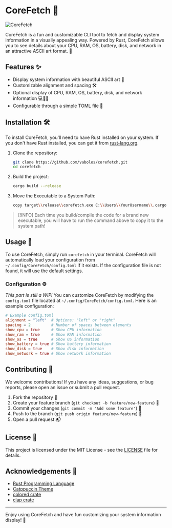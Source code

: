 # CoreFetch 🚀

![CoreFetch](https://img.shields.io/badge/CoreFetch-v1.0-blue)

CoreFetch is a fun and customizable CLI tool to fetch and display system information in a visually appealing way. Powered by Rust, CoreFetch allows you to see details about your CPU, RAM, OS, battery, disk, and network in an attractive ASCII art format. 🎨

## Features ✨

- Display system information with beautiful ASCII art 🎉
- Customizable alignment and spacing 🛠️
- Optional display of CPU, RAM, OS, battery, disk, and network information 💻🔋📶
- Configurable through a simple TOML file 📜

## Installation 🛠️

To install CoreFetch, you'll need to have Rust installed on your system. If you don't have Rust installed, you can get it from [rust-lang.org](https://www.rust-lang.org/).

1. Clone the repository:

   ```sh
   git clone https://github.com/vabolos/corefetch.git
   cd corefetch
   ```

2. Build the project:

   ```sh
   cargo build --release
   ```

3. Move the Executable to a System Path:
   ```sh
   copy target\\release\\corefetch.exe C:\\Users\\YourUsername\\.cargo\\bin\\
   ```

> [!INFO]
> Each time you build/compile the code for a brand new executable, you will have to run the command above to copy it to the system path!

## Usage 📖

To use CoreFetch, simply run `corefetch` in your terminal. CoreFetch will automatically load your configuration from `~/.config/CoreFetch/config.toml` if it exists. If the configuration file is not found, it will use the default settings.

### Configuration ⚙️

_This part is still a WIP!_
You can customize CoreFetch by modifying the `config.toml` file located at `~/.config/CoreFetch/config.toml`. Here is an example configuration:

```toml
# Example config.toml
alignment = "left"  # Options: "left" or "right"
spacing = 2         # Number of spaces between elements
show_cpu = true     # Show CPU information
show_ram = true     # Show RAM information
show_os = true      # Show OS information
show_battery = true # Show battery information
show_disk = true    # Show disk information
show_network = true # Show network information
```

## Contributing 🤝

We welcome contributions! If you have any ideas, suggestions, or bug reports, please open an issue or submit a pull request.

1. Fork the repository 🍴
2. Create your feature branch (`git checkout -b feature/new-feature`) 🌟
3. Commit your changes (`git commit -m 'Add some feature'`) 💾
4. Push to the branch (`git push origin feature/new-feature`) 🚀
5. Open a pull request 📬

## License 📄

This project is licensed under the MIT License - see the [LICENSE](LICENSE) file for details.

## Acknowledgements 🙏

- [Rust Programming Language](https://www.rust-lang.org/)
- [Catppuccin Theme](https://github.com/catppuccin)
- [colored crate](https://crates.io/crates/colored)
- [clap crate](https://crates.io/crates/clap)

---

Enjoy using CoreFetch and have fun customizing your system information display! 🎉

```

```
